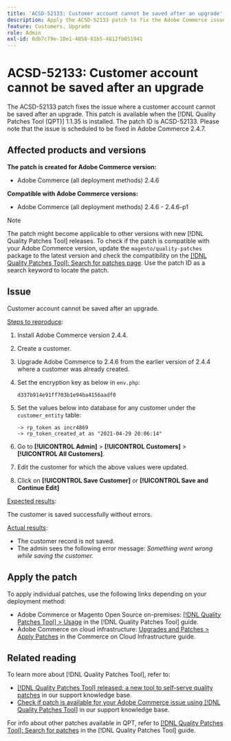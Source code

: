 ```yaml
---
title: 'ACSD-52133: Customer account cannot be saved after an upgrade'
description: Apply the ACSD-52133 patch to fix the Adobe Commerce issue where a customer account cannot be saved after an upgrade.
feature: Customers, Upgrade
role: Admin
exl-id: 0db7c79e-10e1-4850-81b5-4812fb051941
---
```

# ACSD-52133: Customer account cannot be saved after an upgrade

The ACSD-52133 patch fixes the issue where a customer account cannot be saved after an upgrade. This patch is available when the [!DNL Quality Patches Tool (QPT)] 1.1.35 is installed. The patch ID is ACSD-52133. Please note that the issue is scheduled to be fixed in Adobe Commerce 2.4.7.

## Affected products and versions

**The patch is created for Adobe Commerce version:**

* Adobe Commerce (all deployment methods) 2.4.6

**Compatible with Adobe Commerce versions:**

* Adobe Commerce (all deployment methods) 2.4.6 - 2.4.6-p1

>[!NOTE]
>
>The patch might become applicable to other versions with new [!DNL Quality Patches Tool] releases. To check if the patch is compatible with your Adobe Commerce version, update the `magento/quality-patches` package to the latest version and check the compatibility on the [[!DNL Quality Patches Tool]: Search for patches page](https://experienceleague.adobe.com/tools/commerce-quality-patches/index.html). Use the patch ID as a search keyword to locate the patch.

## Issue

Customer account cannot be saved after an upgrade.

<u>Steps to reproduce</u>:

1. Install Adobe Commerce version 2.4.4.
1. Create a customer.
1. Upgrade Adobe Commerce to 2.4.6 from the earlier version of 2.4.4 where a customer was already created.
1. Set the encryption key as below in `env.php`:

    `d337b914e91ff703b1e94ba4156aadf0`

1. Set the values below into database for any customer under the `customer_entity` table:

    ```
    -> rp_token as incr4869
    -> rp_token_created_at as "2021-04-29 20:06:14"
    ```

1. Go to **[!UICONTROL Admin]** > **[!UICONTROL Customers]** > **[!UICONTROL All Customers]**.
1. Edit the customer for which the above values were updated. 
1. Click on **[!UICONTROL Save Customer]** or **[!UICONTROL Save and Continue Edit]**

<u>Expected results</u>:

The customer is saved successfully without errors.

<u>Actual results</u>:

* The customer record is not saved. 
* The admin sees the following error message: *Something went wrong while saving the customer.*

## Apply the patch

To apply individual patches, use the following links depending on your deployment method:

* Adobe Commerce or Magento Open Source on-premises: [[!DNL Quality Patches Tool] > Usage](https://experienceleague.adobe.com/docs/commerce-operations/tools/quality-patches-tool/usage.html) in the [!DNL Quality Patches Tool] guide.
* Adobe Commerce on cloud infrastructure: [Upgrades and Patches > Apply Patches](https://experienceleague.adobe.com/docs/commerce-cloud-service/user-guide/develop/upgrade/apply-patches.html) in the Commerce on Cloud Infrastructure guide.

## Related reading

To learn more about [!DNL Quality Patches Tool], refer to:

* [[!DNL Quality Patches Tool] released: a new tool to self-serve quality patches](/help/announcements/adobe-commerce-announcements/magento-quality-patches-released-new-tool-to-self-serve-quality-patches.md) in our support knowledge base.
* [Check if patch is available for your Adobe Commerce issue using [!DNL Quality Patches Tool]](/help/support-tools/patches-available-in-qpt-tool/check-patch-for-magento-issue-with-magento-quality-patches.md) in our support knowledge base.

For info about other patches available in QPT, refer to [[!DNL Quality Patches Tool]: Search for patches](https://experienceleague.adobe.com/tools/commerce-quality-patches/index.html) in the [!DNL Quality Patches Tool] guide.
